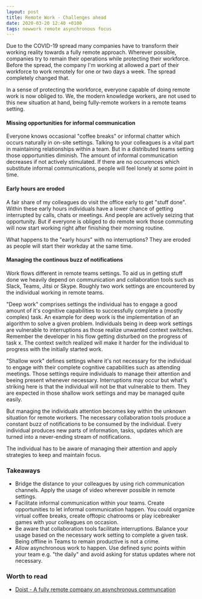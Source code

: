 ```yaml
---
layout: post
title: Remote Work - Challenges ahead
date: 2020-03-20 12:40 +0100
tags: newwork remote asynchronous focus
---
```

Due to the COVID-19 spread many companies have to transform their working reality towards a fully remote approach.
Wherever possible, companies try to remain their operations while protecting their workforce.
Before the spread, the company I'm working at allowed a part of their workforce to work remotely for one or two days a week.
The spread completely changed that.
<!--more-->

In a sense of protecting the workforce, everyone capable of doing remote work is now obliged to.
We, the modern knowledge workers, are not used to this new situation at hand, being fully-remote workers in a remote teams setting.

#### Missing opportunities for informal communication
Everyone knows occasional "coffee breaks" or informal chatter which occurs naturally in on-site settings.
Talking to your colleagues is a vital part in maintaining relationships within a team.
But in a distributed teams setting those opportunities diminish. The amount of informal communication decreases if not actively stimulated.
If there are no occurences which substitute informal communications, people will feel lonely at some point in time.

#### Early hours are eroded
A fair share of my colleagues do visit the office early to get "stuff done". Within these early hours individuals have a lower chance of getting interrupted by calls, chats or meetings. And people are actively seizing that opportunity.
But if everyone is obliged to do remote work those commuting will now start working right after finishing their morning routine. 

What happens to the "early hours" with no interruptions?
They are eroded as people will start their workday at the same time.

#### Managing the continous buzz of notifications
Work flows different in remote teams settings. To aid us in getting stuff done we heavily depend on communication and collaboration tools such as Slack, Teams, Jitsi or Skype. Roughly two work settings are encountered by the individual working in remote teams.

"Deep work" comprises settings the individual has to engage a good amount of it's cognitive capabilities to successfully complete a (mostly complex) task. An example for deep work is the implementation of an algorithm to solve a given problem.
Individuals being in deep work settings are vulnerable to interruptions as those realize unwanted context switches.
Remember the developer in his flow getting disturbed on the progress of task x. The context switch realized will make it harder for the individual to progress with the initially started work.

"Shallow work" defines settings where it's not necessary for the individual to engage with their complete cognitive capabilities such as attending meetings. Those settings require individuals to manage their attention and beeing present whenever necessary. Interruptions may occur but what's striking here is that the individual will not be that vulnerable to them. They are expected in those shallow work settings and may be managed quite easily.

But managing the individuals attention becomes key within the unknown situation for remote workers.
The necessary collaboration tools produce a constant buzz of notifications to be consumed by the individual.
Every individual produces new parts of information, tasks, updates which are turned into a never-ending stream of notifications.

The individual has to be aware of managing their attention and apply strategies to keep and maintain focus.


### Takeaways
* Bridge the distance to your colleagues by using rich communication channels. Apply the usage of video wherever possible in remote settings.
* Facilitate informal communication within your teams. Create opportunities to let informal communication happen. You could organize virtual coffee breaks, create offtopic chatrooms or play icebreaker games with your colleagues on occasion.
* Be aware that collaboration tools facilitate interruptions. Balance your usage based on the necessary work setting to complete a given task. Being offline in Teams to remain productive is not a crime.
* Allow asynchronous work to happen. Use defined sync points within your team e.g. "the daily" and avoid asking for status updates where not necessary.

### Worth to read
* [Doist - A fully remote company on asynchronous communcation](https://doist.com/blog/asynchronous-communication/)